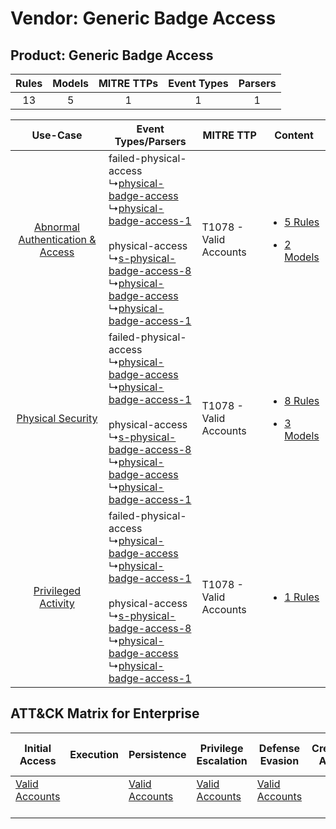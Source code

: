 Vendor: Generic Badge Access
============================
Product: Generic Badge Access
-----------------------------
| Rules | Models | MITRE TTPs | Event Types | Parsers |
|:-----:|:------:|:----------:|:-----------:|:-------:|
|  13   |   5    |     1      |      1      |    1    |

|    Use-Case    | Event Types/Parsers    | MITRE TTP    | Content    |
|:----:| ---- | ---- | ---- |
| [Abnormal Authentication & Access](../../../UseCases/uc_abnormal_authentication_&_access.md) |  failed-physical-access<br> ↳[physical-badge-access](Ps/pC_physicalbadgeaccess.md)<br> ↳[physical-badge-access-1](Ps/pC_physicalbadgeaccess1.md)<br><br> physical-access<br> ↳[s-physical-badge-access-8](Ps/pC_sphysicalbadgeaccess8.md)<br> ↳[physical-badge-access](Ps/pC_physicalbadgeaccess.md)<br> ↳[physical-badge-access-1](Ps/pC_physicalbadgeaccess1.md)<br> | T1078 - Valid Accounts<br> | [<ul><li>5 Rules</li></ul><ul><li>2 Models</li></ul>](RM/r_m_generic_badge_access_generic_badge_access_Abnormal_Authentication_&_Access.md) |
|    [Physical Security](../../../UseCases/uc_physical_security.md)    |  failed-physical-access<br> ↳[physical-badge-access](Ps/pC_physicalbadgeaccess.md)<br> ↳[physical-badge-access-1](Ps/pC_physicalbadgeaccess1.md)<br><br> physical-access<br> ↳[s-physical-badge-access-8](Ps/pC_sphysicalbadgeaccess8.md)<br> ↳[physical-badge-access](Ps/pC_physicalbadgeaccess.md)<br> ↳[physical-badge-access-1](Ps/pC_physicalbadgeaccess1.md)<br> | T1078 - Valid Accounts<br> | [<ul><li>8 Rules</li></ul><ul><li>3 Models</li></ul>](RM/r_m_generic_badge_access_generic_badge_access_Physical_Security.md)    |
|    [Privileged Activity](../../../UseCases/uc_privileged_activity.md)    |  failed-physical-access<br> ↳[physical-badge-access](Ps/pC_physicalbadgeaccess.md)<br> ↳[physical-badge-access-1](Ps/pC_physicalbadgeaccess1.md)<br><br> physical-access<br> ↳[s-physical-badge-access-8](Ps/pC_sphysicalbadgeaccess8.md)<br> ↳[physical-badge-access](Ps/pC_physicalbadgeaccess.md)<br> ↳[physical-badge-access-1](Ps/pC_physicalbadgeaccess1.md)<br> | T1078 - Valid Accounts<br> | [<ul><li>1 Rules</li></ul>](RM/r_m_generic_badge_access_generic_badge_access_Privileged_Activity.md)    |

ATT&CK Matrix for Enterprise
----------------------------
| Initial Access                                                      | Execution | Persistence                                                         | Privilege Escalation                                                | Defense Evasion                                                     | Credential Access | Discovery | Lateral Movement | Collection | Command and Control | Exfiltration | Impact |
| ------------------------------------------------------------------- | --------- | ------------------------------------------------------------------- | ------------------------------------------------------------------- | ------------------------------------------------------------------- | ----------------- | --------- | ---------------- | ---------- | ------------------- | ------------ | ------ |
| [Valid Accounts](https://attack.mitre.org/techniques/T1078)<br><br> |           | [Valid Accounts](https://attack.mitre.org/techniques/T1078)<br><br> | [Valid Accounts](https://attack.mitre.org/techniques/T1078)<br><br> | [Valid Accounts](https://attack.mitre.org/techniques/T1078)<br><br> |                   |           |                  |            |                     |              |        |
